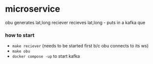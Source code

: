# microservice

obu generates lat,long
reciever recieves lat,long - puts in a kafka que

### how to start

- `make reciever` (needs to be started first b/c obu connects to its ws)
- `make obu`
- `docker compose -up` to start kafka
